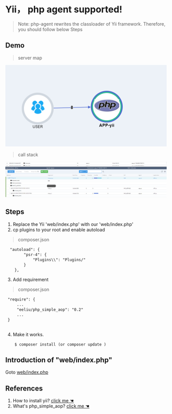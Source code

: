 ﻿# Yii， php agent supported! 

> Note: php-agent rewrites the classloader of Yii framework. Therefore, you should follow below Steps


## Demo 


> server map 

![server-map](images/yii-server-map.png) 

> call stack

![server-stack](images/yii-call-stack.png)

## Steps

1. Replace the Yii 'web/index.php' with our 'web/index.php'
2. cp plugins to your root and enable autoload

 > composer.json

``` 
  "autoload": {
        "psr-4": {
            "Plugins\\": "Plugins/"
        }
    },
```

3. Add requirement

 > composer.json

```
 "require": {
     ...
     "eeliu/php_simple_aop": "0.2"
     ...
 }


```

4. Make it works. 
   
``` shell
    $ composer install (or composer update )
```

##  Introduction of "web/index.php"

Goto [web/index.php](web/index.php)

## References
1. How to install yii? [ click me ☚ ](https://www.yiiframework.com/doc/guide/2.0/en/start-installation)
2. What's php_simple_aop? [ click me ☚ ](https://github.com/eeliu/php_simple_aop)